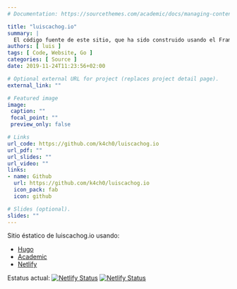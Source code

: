 ```yaml
---
# Documentation: https://sourcethemes.com/academic/docs/managing-content/

title: "luiscachog.io"
summary: |
  El código fuente de este sitio, que ha sido construido usando el Framework Hugo.
authors: [ luis ]
tags: [ Code, Website, Go ]
categories: [ Source ]
date: 2019-11-24T11:23:56+02:00

# Optional external URL for project (replaces project detail page).
external_link: ""

# Featured image
image:
 caption: ""
 focal_point: ""
 preview_only: false

# Links
url_code: https://github.com/k4ch0/luiscachog.io
url_pdf: ""
url_slides: ""
url_video: ""
links:
- name: Github
  url: https://github.com/k4ch0/luiscachog.io
  icon_pack: fab
  icon: github

# Slides (optional).
slides: ""
---
```


Sitio éstatico de luiscachog.io usando:

- [Hugo](http://gohugo.io/) 
- [Academic](https://sourcethemes.com/academic/)
- [Netlify](https://netlify.com)

Estatus actual: [![Netlify Status](https://api.netlify.com/api/v1/badges/17660b24-5ace-4e45-9d81-312asdasdasd/deploy-status)](https://app.netlify.com/sites/rael/deploys)
[![Netlify Status](https://api.netlify.com/api/v1/badges/17660b24-5ace-4e45-9d81-31237fbc07fd/deploy-status)](https://app.netlify.com/sites/luiscachog/deploys)